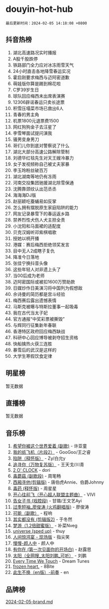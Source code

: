 # douyin-hot-hub

`最后更新时间：2024-02-05 14:18:08 +0800`

## 抖音热榜

1. 湖北高速路况实时播报
1. A股千股跌停
1. 铁路部门全力应对冰冻雨雪天气
1. 24小时直击各地降雪春运实况
1. 霍启刚要求梅西与迈阿密道歉
1. 萌娃版你算是踢到棉花啦
1. C罗39岁生日
1. 球队回应梅西未出席表演赛
1. 12306辟谣春运只卖长途票
1. 积雪压塌菜市场已救出6人
1. 青春的男主角
1. 机票1800元退票费1500
1. 网红狗狗金子去汪星了
1. 李雪琴面试提问演我
1. 骚男变身男刀
1. 哥们儿你到底对警察说了什么
1. 湖北大部分高速公路解除管制
1. 刘德华红毯先生对天王嫂冷暴力
1. 女子发视频称自己被丈夫家暴
1. 李玉玲粉丝破百万
1. 湖北湖南等地仍有冻雨
1. 河南交投集团驰援湖北除雪保通
1. 沈腾靠颈纹认出范丞丞
1. 海海海DJ版
1. 赵丽颖吃蚕蛹易如反掌
1. 怎么拥有摆脱原生家庭陷阱的能力
1. 网友记录暴雪下的春运返乡路
1. 禁养烈性犬伤人犬主担全责
1. 小沈阳和马面裙的适配度
1. 贝克汉姆听邓紫棋唱歌
1. 授她以柄开播
1. 港媒：赛后梅西拒绝领奖发言
1. 目中无人2成瞎子复仇
1. 降准今日落地
1. 张佳宁换抖音头像
1. 这些年轻人对非遗上头了
1. 当00后成为老师
1. 迈阿密国际或被扣1600万赞助款
1. 日媒炒作日美演习将中国列为假想敌
1. 佘诗曼的简历都是宫斗经验
1. 梅西赛后露出遗憾表情
1. 马斯克被曝与特斯拉董事一起吸毒
1. 我在古代当太子妃
1. 官方通报“中奖彩票被撕毁”
1. 与辉同行征集新年春联
1. 香港特区政府回应梅西缺战
1. 科研中心回应博导被剥夺招生资格
1. 快船擒热火获三连胜
1. 暴雪后的武汉是这样的
1. 大学生寒假饮食定律

## 明星榜

暂无数据

## 直播榜

暂无数据

## 音乐榜

1. [希望你被这个世界爱着 (副歌)](https://sf5-hl-cdn-tos.douyinstatic.com/obj/tos-cn-ve-2774/oUHCmWQfZlE3QQBKBeD8rCFLpJzPgCpImhsxMt) - 许亚童
1. [我的纸飞机（片段2）](https://sf5-hl-cdn-tos.douyinstatic.com/obj/tos-cn-ve-2774/oM2ZrKcg2CD5AeRB2gkeXOFB1IxAGJdZPazYHf) - GooGoo/王之睿
1. [陷阱（释怀版）](https://sf5-hl-cdn-tos.douyinstatic.com/obj/tos-cn-ve-2774/oE8C21LeZrzKLDFfQYgMzx4GAIHageG5IzayY7) - Zy/白允y
1. [追寻你（万物复苏版）](https://sf3-cdn-tos.douyinstatic.com/obj/tos-cn-ve-2774/oYeAZJsbjIDit9APmBg8u6uDUQnHmoCf3gbo74) - 王天戈/川青
1. [2 O' CLOCK](https://sf5-hl-cdn-tos.douyinstatic.com/obj/tos-cn-ve-2774/oIUBICeqlYQHTigCBOnCMlwBZJkgiBjt1oDfbg) - dori
1. [毒蘑菇 (副歌段)](https://sf3-cdn-tos.douyinstatic.com/obj/tos-cn-ve-2774/ocDEUsfdLjxnlFXtfogBCiQCEqYB7QZgZ8VViM) - 周笔畅
1. [西厢寻他(剪辑版)](https://sf5-hl-cdn-tos.douyinstatic.com/obj/tos-cn-ve-2774/oUsAVfAQKlRNxEv5qxvIB8o5qmIWUcXbzJKJhw) - 唐伯虎Annie、伯爵Johnny
1. [毒药 (释怀版)](https://sf3-cdn-tos.douyinstatic.com/obj/tos-cn-ve-2774/oYILMEAzspdZBIzy4frJNB8ZHPHWAhiwowd4Ad) - 周星星
1. [开心往前飞（开心超人联盟主题曲）](https://sf3-cdn-tos.douyinstatic.com/obj/tos-cn-ve-2774/9d8fb7c82cf1421fb93a9fe925275e0a) - VIVI
1. [告女子书 (戏腔段)](https://sf6-cdn-tos.douyinstatic.com/obj/tos-cn-ve-2774/osCCzFxWgstBDi92ZfBB4ht7gQENBmQMAl0eI6) - 甘璐/王文艺Ayi
1. [过季短袖_廖俊涛 (火鸡翻唱版)](https://sf5-hl-cdn-tos.douyinstatic.com/obj/tos-cn-ve-2774/ogQVJl0tRBKxQgZji7YClFEBrVDeHpPTWfCZbQ) - 廖俊涛
1. [可能（副歌）](https://sf5-hl-cdn-tos.douyinstatic.com/obj/tos-cn-ve-2774/cde1731888894259b333569393c2fb51) - 程响
1. [其实都没有 (剪辑版2)](https://sf5-hl-cdn-tos.douyinstatic.com/obj/tos-cn-ve-2774/oEBNQenHZtBhxYjGgUDQk0BCHTigQafgFlbQ7k) - 于冬然
1. [梦游（1.2倍甜蜜版）](https://sf5-hl-cdn-tos.douyinstatic.com/obj/tos-cn-ve-2774/o4gyAUm8hwufoEABmwVIiQtHsFuGzAEEWtNMzo) - 补菜Nveg
1. [universe (sped up)](https://sf6-cdn-tos.douyinstatic.com/obj/tos-cn-ve-2774/oIQnurQLDCsdYeegkM4CKuVb23MZBXtX6QB8bv) - thuy
1. [人间惊鸿宴 - 现场版](https://sf5-hl-cdn-tos.douyinstatic.com/obj/tos-cn-ve-2774/osF4mrPePAf2Yv8Wfr5fATCHZwL5h1QiGQAKwz) - 指尖笑
1. [慢慢-颜人中](https://sf5-hl-cdn-tos.douyinstatic.com/obj/tos-cn-ve-2774/ocjHNfBXdBxQNC8ZGAeoLMFTUgtBg8bkExunDC) - 颜人中
1. [有你在 (第一次见面你的开场白)](https://sf3-cdn-tos.douyinstatic.com/obj/tos-cn-ve-2774/oAthrQ3ClJBfI57uBoFEgNDYtNCZ0TSYQQfxQ0) - 赵露思
1. [太阳（全网搜_太阳刘鹏_可听）](https://sf3-cdn-tos.douyinstatic.com/obj/tos-cn-ve-2774/ogWbyIQnlBFImVbeDocRdCIYtBHlbJXgfZMvgz) - 刘鹏
1. [Every Time We Touch](https://sf5-hl-cdn-tos.douyinstatic.com/obj/tos-cn-ve-2774/ogN6lUKQeBBfEVhIOMikG1CcJjugxk1tztZyhP) - Dream Tunes
1. [frozen heart.](https://sf5-hl-cdn-tos.douyinstatic.com/obj/tos-cn-ve-2774/oIIWJfyjIACZA9zQMtnJ6hQQhFC4vhCupoRBsO) - 8Bite
1. [此生不换（en版）-前奏](https://sf5-hl-cdn-tos.douyinstatic.com/obj/tos-cn-ve-2774/oMDvUGwhKrKYDEqXiMYEwxZqBWIJFA92CiLAO) - en

## 品牌榜

[2024-02-05-brand.md](2024-02-05-brand.md)
